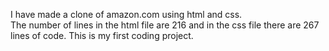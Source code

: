 I have made a clone of amazon.com using html and css.<br> The number of lines in the html file are 216 and in the css file there are 267 <br> lines of code. This is my first coding project.
